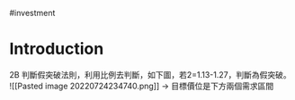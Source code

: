 #investment 

# Introduction
2B 判斷假突破法則，利用比例去判斷，如下圖，若2=1.13-1.27，判斷為假突破。
![[Pasted image 20220724234740.png]]
→ 目標價位是下方兩個需求區間 